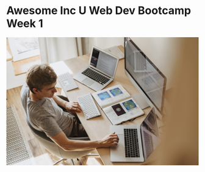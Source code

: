 # Awesome Inc U Web Dev Bootcamp Week 1 #
![Image of a guy using 3 computers with coding software running on them](https://github.com/DeveloperDadd/DeveloperDadd.github.io/blob/dev/img/awesomeincblogimage1.jpeg)
